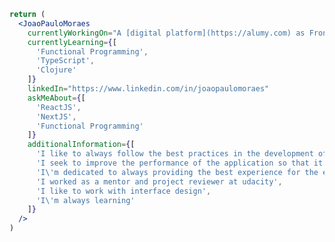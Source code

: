 ```jsx
return (
  <JoaoPauloMoraes
    currentlyWorkingOn="A [digital platform](https://alumy.com) as FrontEnd leader"
    currentlyLearning={[
      'Functional Programming',
      'TypeScript',
      'Clojure'
    ]}
    linkedIn="https://www.linkedin.com/in/joaopaulomoraes"
    askMeAbout={[
      'ReactJS',
      'NextJS',
      'Functional Programming'
    ]}
    additionalInformation={[
      'I like to always follow the best practices in the development of each feature',
      'I seek to improve the performance of the application so that it is better every day',
      'I\'m dedicated to always providing the best experience for the end user',
      'I worked as a mentor and project reviewer at udacity',
      'I like to work with interface design',
      'I\'m always learning'
    ]}
  />
)
```

<!--
**joaopaulomoraes/joaopaulomoraes** is a ✨ _special_ ✨ repository because its `README.md` (this file) appears on your GitHub profile.

Here are some ideas to get you started:

- 🔭 I’m currently working on ...
- 🌱 I’m currently learning ...
- 👯 I’m looking to collaborate on ...
- 🤔 I’m looking for help with ...
- 💬 Ask me about ...
- 📫 How to reach me: ...
- 😄 Pronouns: ...
- ⚡ Fun fact: ...
-->
